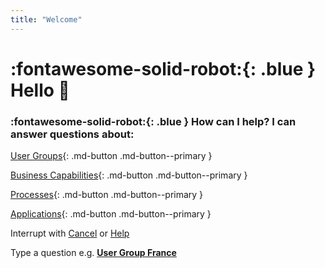 ```yaml
---
title: "Welcome"
---
```


# :fontawesome-solid-robot:{: .blue } Hello 👋

### :fontawesome-solid-robot:{: .blue } How can I help? I can answer questions about:

[User Groups](../find-user-group-by/){: .md-button .md-button--primary }

[Business Capabilities](../find-business-capability-by/){: .md-button .md-button--primary }

[Processes](../find-process-by/){: .md-button .md-button--primary }

[Applications](../find-applications-by/){: .md-button .md-button--primary }

Interrupt with [Cancel](../cancel/) or [Help](../help/)

Type a question e.g. **[User Group France](../user-group-found/)**
